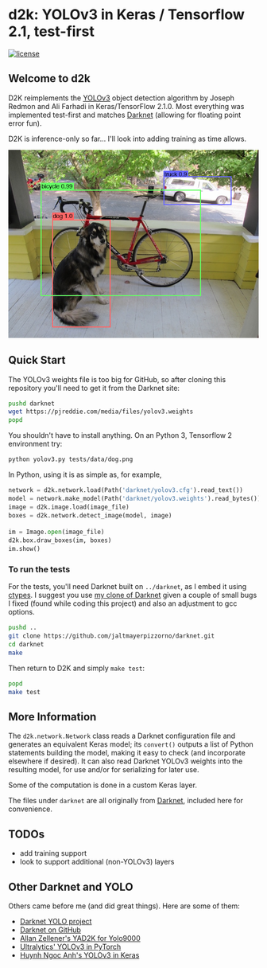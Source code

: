 # d2k: YOLOv3 in Keras / Tensorflow 2.1, test-first

[![license](https://img.shields.io/github/license/mashape/apistatus.svg)](LICENSE)

## Welcome to d2k

D2K reimplements the [YOLOv3](https://pjreddie.com/media/files/papers/YOLOv3.pdf) object detection algorithm
by Joseph Redmon and Ali Farhadi in Keras/TensorFlow 2.1.0.
Most everything was implemented test-first and matches [Darknet](https://github.com/pjreddie/darknet)
(allowing for floating point error fun).

D2K is inference-only so far...  I'll look into adding training as time allows.

![Sample YOLOv3 detections for COCO classes](etc/dog-detection.png)

## Quick Start

The YOLOv3 weights file is too big for GitHub, so after cloning this repository you'll
need to get it from the Darknet site:
```bash
pushd darknet
wget https://pjreddie.com/media/files/yolov3.weights
popd
```

You shouldn't have to install anything.  On an Python 3, Tensorflow 2 environment try:
```bash
python yolov3.py tests/data/dog.png
```

In Python, using it is as simple as, for example,
```python
network = d2k.network.load(Path('darknet/yolov3.cfg').read_text())
model = network.make_model(Path('darknet/yolov3.weights').read_bytes())
image = d2k.image.load(image_file)
boxes = d2k.network.detect_image(model, image)

im = Image.open(image_file)
d2k.box.draw_boxes(im, boxes)
im.show()
```

### To run the tests

For the tests, you'll need Darknet built on `../darknet`, as I embed it using
[ctypes](https://docs.python.org/3/library/ctypes.html).  I suggest you use
[my clone of Darknet](https://github.com/jaltmayerpizzorno/darknet) given a couple
of small bugs I fixed (found while coding this project) and also an adjustment
to gcc options.
```bash
pushd ..
git clone https://github.com/jaltmayerpizzorno/darknet.git
cd darknet
make
```

Then return to D2K and simply `make test`:
```bash
popd
make test
```

## More Information

The `d2k.network.Network` class reads a Darknet configuration file and generates an equivalent
Keras model;  its `convert()` outputs a list of Python statements building the model, making it
easy to check (and incorporate elsewhere if desired).  It can also read Darknet YOLOv3
weights into the resulting model, for use and/or for serializing for later use.

Some of the computation is done in a custom Keras layer.

The files under `darknet` are all originally from [Darknet](https://github.com/pjreddie/darknet),
included here for convenience.

## TODOs

- add training support
- look to support additional (non-YOLOv3) layers

## Other Darknet and YOLO

Others came before me (and did great things).  Here are some of them:

- [Darknet YOLO project](https://pjreddie.com/darknet/yolo/)
- [Darknet on GitHub](https://github.com/pjreddie/darknet)
- [Allan Zellener's YAD2K for Yolo9000](https://github.com/allanzelener/YAD2K)
- [Ultralytics' YOLOv3 in PyTorch](https://github.com/ultralytics/yolov3)
- [Huynh Ngoc Anh's YOLOv3 in Keras](https://github.com/experiencor/keras-yolo3)
